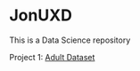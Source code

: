 # JonUXD

This is a Data Science repository

Project 1: [Adult Dataset](https://github.com/JonUXD/JonUXD/blob/master/Adult/AdultDataset.html)
